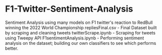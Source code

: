 # F1-Twitter-Sentiment-Analysis
Sentiment Analysis using many models on F1 twitter's reaction to RedBull winning the 2022 World Championship
repliesFinal.csv - Final Dataset built by scraping and cleaning tweets
twitterScrape.ipynb - Scraping for tweets using Tweepy API
F1sentimentAnalysis.ipynb - Performing sentiment analysis on the dataset; building our own classifiers to see which performs better.
